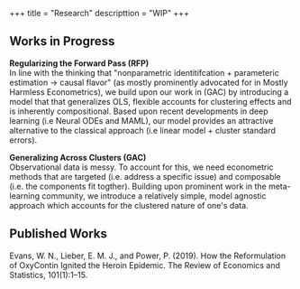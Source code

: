 +++
title = "Research"
descripttion = "WIP"
+++


## Works in Progress 

**Regularizing the Forward Pass (RFP)**\
In line with the thinking that "nonparametric identitifcation + parameteric estimation -> causal flavor" (as mostly prominently advocated for in Mostly Harmless Econometrics), we build upon our work in (GAC) by introducing a model that that generalizes OLS, flexible accounts for clustering effects and is inherently compositional. Based upon recent developments in deep learning (i.e Neural ODEs and MAML), our model provides an attractive alternative to the classical approach (i.e linear model + cluster standard errors).

**Generalizing Across Clusters (GAC)**\
Observational data is messy. To account for this, we need econometric methods that are targeted (i.e. address a specific issue) and composable (i.e. the components fit togther). Building upon prominent work in the meta-learning community, we introduce a relatively simple, model agnostic approach which accounts for the clustered nature of one's data.  

## Published Works 

Evans, W. N., Lieber, E. M. J., and Power, P. (2019). How the Reformulation of OxyContin Ignited
the Heroin Epidemic. The Review of Economics and Statistics, 101(1):1–15.

